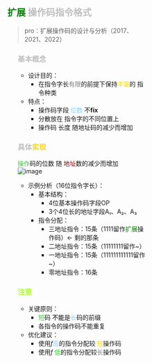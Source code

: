<div style="float: left; width: 64%; padding: 1%;">

## <span style="color: green;">扩展</span> <span style="color: silver;">操作码指令格式  

>pro：扩展操作码的设计与分析（2017、2021、2022）  
<ul>

###  <span style="color: silver;">基本概念
- 设计目的：
  - 在指令字长<span style="color: gray;">有限</span>的前提下保持<span style="color: Gold;">丰富</span>的 指令种类
- 特点：
  - 操作码字段 <span style="color: LightSkyBlue;">位数</span> 不**fix**
  - 分散放在 指令字的不同位置上
  - 操作码 长度 随地址码的减少而增加

###  <span style="color: silver;">具体<span style="color: Gold;">实现
 <span style="color: LimeGreen;">操作</span>码的位数 随 <span style="color: DarkRed;">地址</span>数的减少而增加  
![image](https://bluejedis.github.io/picx-images-hosting/test/image.7i0fvxoo5i.webp)


- 示例分析（16位指令字长）：
  - 基本结构：
    - 4位基本操作码字段OP
    - 3个4位长的地址字段A₁、A₂、A₃
  - 指令分配：
    - 三地址指令：15条（1111留作<span style="color: green;">扩展</span>操作码）← 剩的那条
    - 二地址指令：15条（11111111留作~）
    - 一地址指令：15条（111111111111留作~）
    - 零地址指令：16条

###  <span style="color: GreenYellow;">注意
- 关键原则：
  -  <span style="color: LimeGreen;">短</span>码 <span style="color: black;">不能</span>是<span style="color: LightSkyBlue;">长</span>码的前缀
  - 各指令的操作码不能重复
- 优化建议：
  - 使用$f$<span style="color: LightSkyBlue;">高</span>的指令分配较 <span style="color: Gold;">短</span>操作码
  - 使用$f$ <span style="color: LimeGreen;">低</span>的指令分配较<span style="color: gray;">长</span>操作码

</ul>

</ul>

<ul>
</div>
<div style="float: right; width: 26%; padding: 1%;">

</div>
<div style="clear: both;"></div>
